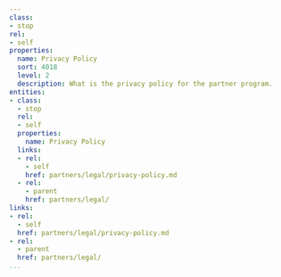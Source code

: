 ```yaml
---
class:
- stop
rel:
- self
properties:
  name: Privacy Policy
  sort: 4018
  level: 2
  description: What is the privacy policy for the partner program.
entities:
- class:
  - stop
  rel:
  - self
  properties:
    name: Privacy Policy
  links:
  - rel:
    - self
    href: partners/legal/privacy-policy.md
  - rel:
    - parent
    href: partners/legal/
links:
- rel:
  - self
  href: partners/legal/privacy-policy.md
- rel:
  - parent
  href: partners/legal/
...
```

